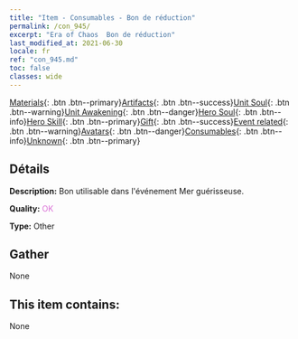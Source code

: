 ```yaml
---
title: "Item - Consumables - Bon de réduction"
permalink: /con_945/
excerpt: "Era of Chaos  Bon de réduction"
last_modified_at: 2021-06-30
locale: fr
ref: "con_945.md"
toc: false
classes: wide
---
```

 [Materials](/ItemsFR/){: .btn .btn--primary}[Artifacts](/ItemsFR/Artifacts/){: .btn .btn--success}[Unit Soul](/ItemsFR/UnitSoul/){: .btn .btn--warning}[Unit Awakening](/ItemsFR/UnitAwakening/){: .btn .btn--danger}[Hero Soul](/ItemsFR/HeroSoul/){: .btn .btn--info}[Hero Skill](/ItemsFR/HeroSkill/){: .btn .btn--primary}[Gift](/ItemsFR/Gift/){: .btn .btn--success}[Event related](/ItemsFR/Events/){: .btn .btn--warning}[Avatars](/ItemsFR/Avatars/){: .btn .btn--danger}[Consumables](/ItemsFR/Consumables/){: .btn .btn--info}[Unknown](/ItemsFR/Unknown/){: .btn .btn--primary}

## Détails
 **Description:** Bon utilisable dans l'événement Mer guérisseuse.

 **Quality:** <span style="color: #DA70D6">OK</span>

 **Type:** Other

## Gather

  None

## This item contains:

  None


